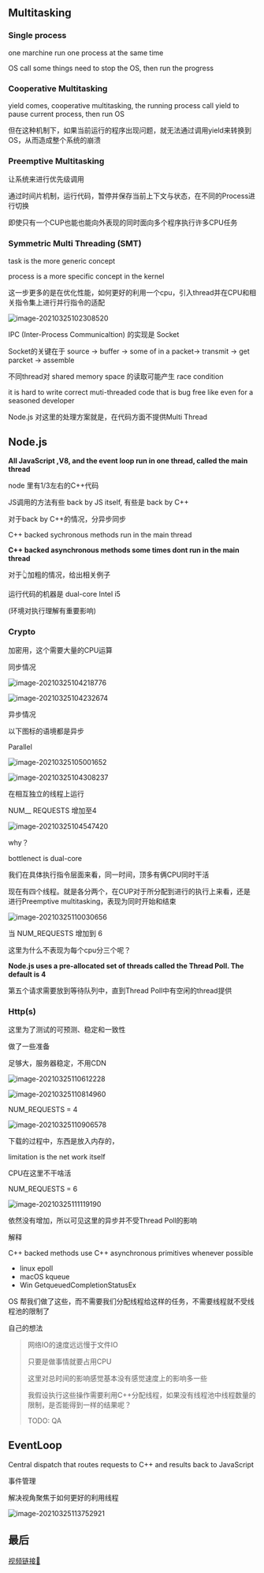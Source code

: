 ## Multitasking

### Single process

one marchine run one process at the same time

OS call some things need to stop the OS, then run the progress

### Cooperative Multitasking

yield comes, cooperative multitasking, the running process call yield to pause current process, then run OS

但在这种机制下，如果当前运行的程序出现问题，就无法通过调用yield来转换到OS，从而造成整个系统的崩溃

### Preemptive Multitasking

让系统来进行优先级调用

通过时间片机制，运行代码，暂停并保存当前上下文与状态，在不同的Process进行切换

即使只有一个CUP也能也能向外表现的同时面向多个程序执行许多CPU任务

### Symmetric Multi Threading (SMT)

task is the more generic concept 

process is a more specific concept in the kernel

这一步更多的是在优化性能，如何更好的利用一个cpu，引入thread并在CPU和相关指令集上进行并行指令的适配

![image-20210325102308520](http://picbed.sedationh.cn/image-20210325102308520.png)

IPC (Inter-Process Communicaltion) 的实现是 Socket 

Socket的关键在于 source -> buffer -> some of  in a packet-> transmit -> get parcket -> assemble

不同thread对 shared memory space 的读取可能产生 race condition

it is hard to write correct muti-threaded code that is bug free like even for a  seasoned developer

Node.js 对这里的处理方案就是，在代码方面不提供Multi Thread



## Node.js

**All JavaScript ,V8, and the event loop run in one thread, called the main thread**

node 里有1/3左右的C++代码

JS调用的方法有些 back by JS itself, 有些是 back by C++

对于back by C++的情况，分异步同步

C++ backed sychronous methods run in the main thread

**C++ backed asynchronous methods some times dont run in the main thread**



对于👆加粗的情况，给出相关例子

运行代码的机器是 dual-core Intel i5

(环境对执行理解有重要影响)

### Crypto

加密用，这个需要大量的CPU运算



同步情况

![image-20210325104218776](http://picbed.sedationh.cn/image-20210325104218776.png)

![image-20210325104232674](http://picbed.sedationh.cn/image-20210325104232674.png)



异步情况

以下图标的语境都是异步

Parallel

![image-20210325105001652](http://picbed.sedationh.cn/image-20210325105001652.png)

![image-20210325104308237](http://picbed.sedationh.cn/image-20210325104308237.png)

在相互独立的线程上运行

NUM__ REQUESTS 增加至4

![image-20210325104547420](http://picbed.sedationh.cn/image-20210325104547420.png)

why？

bottlenect  is dual-core

我们在具体执行指令层面来看，同一时间，顶多有俩CPU同时干活

现在有四个线程。就是各分两个，在CUP对于所分配到进行的执行上来看，还是进行Preemptive multitasking，表现为同时开始和结束

![image-20210325110030656](http://picbed.sedationh.cn/image-20210325110030656.png)

当 NUM_REQUESTS 增加到 6

这里为什么不表现为每个cpu分三个呢？

**Node.js uses a pre-allocated set of threads called the Thread Poll. The default is 4**

第五个请求需要放到等待队列中，直到Thread Poll中有空闲的thread提供



### Http(s)

这里为了测试的可预测、稳定和一致性

做了一些准备

足够大，服务器稳定，不用CDN

![image-20210325110612228](http://picbed.sedationh.cn/image-20210325110612228.png)

![image-20210325110814960](http://picbed.sedationh.cn/image-20210325110814960.png)

NUM_REQUESTS = 4

![image-20210325110906578](http://picbed.sedationh.cn/image-20210325110906578.png)

下载的过程中，东西是放入内存的，

limitation is the net work itself

CPU在这里不干啥活

NUM_REQUESTS = 6

![image-20210325111119190](http://picbed.sedationh.cn/image-20210325111119190.png)

依然没有增加，所以可见这里的异步并不受Thread Poll的影响

解释

C++ backed methods use C++ asynchronous primitives whenever possible

- linux epoll
- macOS kqueue
- Win GetqueuedCompletionStatusEx

OS 帮我们做了这些，而不需要我们分配线程给这样的任务，不需要线程就不受线程池的限制了

自己的想法

> 网络IO的速度远远慢于文件IO
>
> 只要是做事情就要占用CPU
>
> 这里对总时间的影响感觉基本没有感觉速度上的影响多一些
>
> 我假设执行这些操作需要利用C++分配线程，如果没有线程池中线程数量的限制，是否能得到一样的结果呢？
>
> TODO: QA

## EventLoop

Central dispatch that routes requests to C++ and results back to JavaScript

事件管理 

解决视角聚焦于如何更好的利用线程

![image-20210325113752921](http://picbed.sedationh.cn/image-20210325113752921.png)



## 最后

[视频链接🔗](https://www.youtube.com/watch?v=zphcsoSJMvM)

